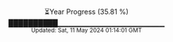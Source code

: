 <p align="center">
⏳Year Progress (35.81 %) <br>
██████████▁▁▁▁▁▁▁▁▁▁▁▁▁▁▁▁▁▁▁▁ <br>
<sub>Updated: Sat, 11 May 2024 01:14:01 GMT</sub>
</p>

